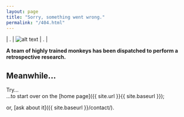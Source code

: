```yaml
---
layout: page
title: "Sorry, something went wrong."
permalink: "/404.html"
---
```

| . | ![alt text](http://vsevkayf.github.io/NEHSI/images/404cat.jpg "Our IT Cat") | . |


**A team of highly trained monkeys has been dispatched to perform a retrospective research.**  

## Meanwhile...

Try...  
...to start over on the [home page]({{ site.url }}{{ site.baseurl }});  
  
or, [ask about it]({{ site.baseurl }}/contact/).

